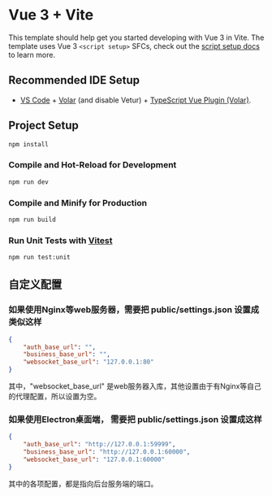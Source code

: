 # Vue 3 + Vite

This template should help get you started developing with Vue 3 in Vite. The template uses Vue 3 `<script setup>` SFCs, check out the [script setup docs](https://v3.vuejs.org/api/sfc-script-setup.html#sfc-script-setup) to learn more.

## Recommended IDE Setup

- [VS Code](https://code.visualstudio.com/) + [Volar](https://marketplace.visualstudio.com/items?itemName=Vue.volar) (and disable Vetur) + [TypeScript Vue Plugin (Volar)](https://marketplace.visualstudio.com/items?itemName=Vue.vscode-typescript-vue-plugin).


## Project Setup

```sh
npm install
```

### Compile and Hot-Reload for Development

```sh
npm run dev
```

### Compile and Minify for Production

```sh
npm run build
```

### Run Unit Tests with [Vitest](https://vitest.dev/)

```sh
npm run test:unit
```

## 自定义配置

### 如果使用Nginx等web服务器，需要把 public/settings.json 设置成类似这样

```json
{
    "auth_base_url": "",
    "business_base_url": "",
    "websocket_base_url": "127.0.0.1:80"
}
```

其中，"websocket_base_url" 是web服务器入库，其他设置由于有Nginx等自己的代理配置，所以设置为空。

### 如果使用Electron桌面端， 需要把 public/settings.json 设置成这样

```json
{
    "auth_base_url": "http://127.0.0.1:59999",
    "business_base_url": "http://127.0.0.1:60000",
    "websocket_base_url": "127.0.0.1:60000"
}
```

其中的各项配置，都是指向后台服务端的端口。
